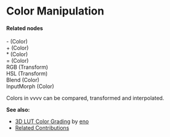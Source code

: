 # Color Manipulation

#### Related nodes

<span class="node">- (Color)</span>  
<span class="node">+ (Color)</span>  
<span class="node">* (Color)</span>  
<span class="node">= (Color)</span>  
<span class="node">RGB (Transform)</span>  
<span class="node">HSL (Transform)</span>  
<span class="node">Blend (Color)</span>  
<span class="node">InputMorph (Color)</span>  



Colors in vvvv can be compared, transformed and interpolated.  

**See also:**  
* <a href="https://vvvv.org/contribution/3d-lut-color-grading" class="extURL contribution" target="_blank">3D LUT Color Grading</a> by <span class="user"><a href="https://vvvv.org/users/eno" class="extURL" target="_blank">eno</a></span>  
* <a href="https://vvvv.org/contributions/all/3422" class="extURL" target="_blank">Related Contributions</a>  



